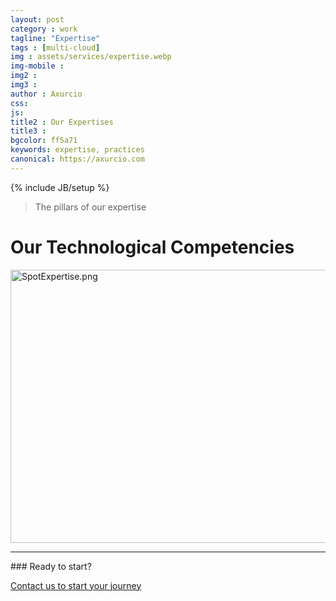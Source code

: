```yaml
---
layout: post
category : work
tagline: "Expertise"
tags : [multi-cloud]
img : assets/services/expertise.webp
img-mobile : 
img2 : 
img3 : 
author : Axurcio
css: 
js: 
title2 : Our Expertises
title3 : 
bgcolor: ff5a71
keywords: expertise, practices
canonical: https://axurcio.com
---
```

{% include JB/setup %}

> The pillars of our expertise

<!--more-->

# Our Technological Competencies

<img src="https://static.wixstatic.com/media/6095f6_d90c3b0dde3e470faf9ab10ba8410381~mv2.png/v1/fill/w_878,h_497,al_c,q_90,enc_auto/SpotExpertise.png" alt="SpotExpertise.png" style="width: 772px; height: 437px; object-fit: cover; object-position: 50% 50%;" fetchpriority="high">
<br />
<hr />
### Ready to start?  

[Contact us to start your journey](/contact)